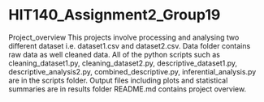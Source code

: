 # HIT140_Assignment2_Group19
Project_overview
This projects involve processing and analysing two different dataset i.e. dataset1.csv and dataset2.csv. 
Data folder contains raw data as well cleaned data.
All of the python scripts such as cleaning_dataset1.py, cleaning_dataset2.py, descriptive_dataset1.py, descriptive_analysis2.py, combined_descriptive.py, inferential_analysis.py are in the scripts folder.
Output files including plots and statistical summaries are in results folder 
README.md contains project overview. 
